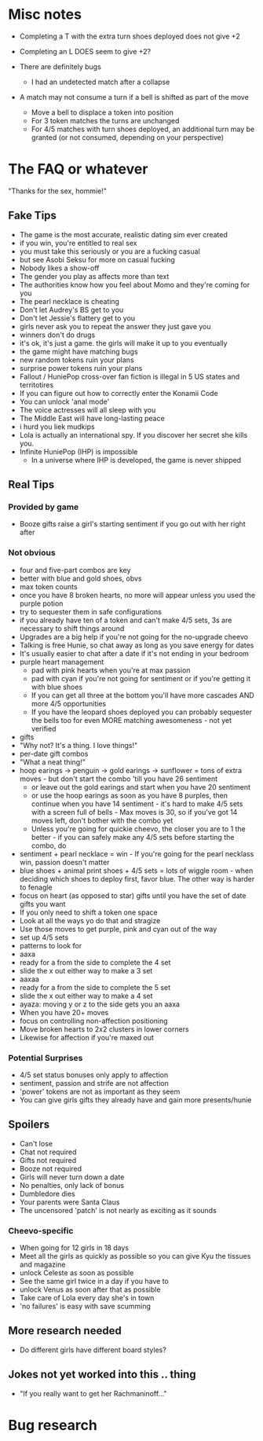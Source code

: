 # Misc notes

- Completing a T with the extra turn shoes deployed does not give +2
- Completing an L DOES seem to give +2?
- There are definitely bugs
  - I had an undetected match after a collapse

- A match may not consume a turn if a bell is shifted as part of the move
  - Move a bell to displace a token into position
  - For 3 token matches the turns are unchanged
  - For 4/5 matches with turn shoes deployed, an additional turn may be granted (or not consumed, depending on your perspective)

# The FAQ or whatever

"Thanks for the sex, hommie!"

## Fake Tips

 - The game is the most accurate, realistic dating sim ever created
  - if you win, you're entitled to real sex
  - you must take this seriously or you are a fucking casual
   - but see Asobi Seksu for more on casual fucking
 - Nobody likes a show-off
 - The gender you play as affects more than text
 - The authorities know how you feel about Momo and they're coming for you
 - The pearl necklace is cheating
 - Don't let Audrey's BS get to you
 - Don't let Jessie's flattery get to you
 - girls never ask you to repeat the answer they just gave you
 - winners don't do drugs
 - it's ok, it's just a game. the girls will make it up to you eventually
  - the game might have matching bugs
  - new random tokens ruin your plans
  - surprise power tokens ruin your plans
 - Fallout / HuniePop cross-over fan fiction is illegal in 5 US states and territotires
 - If you can figure out how to correctly enter the Konamii Code
  - You can unlock 'anal mode'
  - The voice actresses will all sleep with you
  - The Middle East will have long-lasting peace
 - i hurd you liek mudkips
 - Lola is actually an international spy. If you discover her secret she kills you.
 - Infinite HuniePop (IHP) is impossible
   - In a universe where IHP is developed, the game is never shipped

## Real Tips

### Provided by game

 - Booze gifts raise a girl's starting sentiment if you go out with her right after

### Not obvious

 - four and five-part combos are key
  - better with blue and gold shoes, obvs
 - max token counts
  - once you have 8 broken hearts, no more will appear unless you used the purple potion
   - try to sequester them in safe configurations
  - if you already have ten of a token and can't make 4/5 sets, 3s are necessary to shift things around
 - Upgrades are a big help if you're not going for the no-upgrade cheevo
  - Talking is free Hunie, so chat away as long as you save energy for dates
   - It's usually easier to chat after a date if it's not ending in your bedroom
 - purple heart management
   - pad with pink hearts when you're at max passion
   - pad with cyan if you're not going for sentiment or if you're getting it with blue shoes
   - If you can get all three at the bottom you'll have more cascades AND more 4/5 opportunities
   - If you have the leopard shoes deployed you can probably sequester the bells too for even MORE matching awesomeness - not yet verified
 - gifts
  - "Why not? It's a thing. I love things!"
  - per-date gift combos
   - "What a neat thing!"
   - hoop earings -> penguin -> gold earings -> sunflower = tons of extra moves
    - but don't start the combo 'till you have 26 sentiment
     - or leave out the gold earings and start when you have 20 sentiment
     - or use the hoop earings as soon as you have 8 purples, then continue when you have 14 sentiment
    - it's hard to make 4/5 sets with a screen full of bells
    - Max moves is 30, so if you've got 14 moves left, don't bother with the combo yet
     - Unless you're going for quickie cheevo, the closer you are to 1 the better
    - if you can safely make any 4/5 sets before starting the combo, do
   - sentiment + pearl necklace = win
    - If you're going for the pearl necklass win, passion doesn't matter
   - blue shoes + animal print shoes + 4/5 sets = lots of wiggle room
    - when deciding which shoes to deploy first, favor blue. The other way is harder to fenagle
  - focus on heart (as opposed to star) gifts until you have the set of date gifts you want
 - If you only need to shift a token one space
  - Look at all the ways yo do that and stragize
  - Use those moves to get purple, pink and cyan out of the way
  - set up 4/5 sets
 - patterns to look for
  - aaxa
   - ready for a from the side to complete the 4 set
   - slide the x out either way to make a 3 set
  - aaxaa
   - ready for a from the side to complete the 5 set
   - slide the x out either way to make a 4 set
  - ayaza: moving y or z to the side gets you an aaxa
 - When you have 20+ moves
  - focus on controlling non-affection positioning
   - Move broken hearts to 2x2 clusters in lower corners
   - Likewise for affection if you're maxed out

### Potential Surprises

  - 4/5 set status bonuses only apply to affection
   - sentiment, passion and strife are not affection
  - 'power' tokens are not as important as they seem
  - You can give girls gifts they already have and gain more presents/hunie

## Spoilers

 - Can't lose
  - Chat not required
  - Gifts not required
  - Booze not required
  - Girls will never turn down a date
 - No penalties, only lack of bonus
 - Dumbledore dies
 - Your parents were Santa Claus
 - The uncensored 'patch' is not nearly as exciting as it sounds

### Cheevo-specific

 - When going for 12 girls in 18 days
  - Meet all the girls as quickly as possible so you can give Kyu the tissues and magazine
  - unlock Celeste as soon as possible
   - See the same girl twice in a day if you have to
  - unlock Venus as soon after that as possible
  - Take care of Lola every day she's in town
 - 'no failures' is easy with save scumming

## More research needed

 - Do different girls have different board styles?

## Jokes not yet worked into this .. thing

 - "If you really want to get her Rachmaninoff..."

# Bug research


